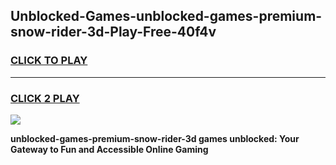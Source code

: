 
## Unblocked-Games-unblocked-games-premium-snow-rider-3d-Play-Free-40f4v
<h3>
<a href="https://premium76.site?title=unblocked-games-premium-snow-rider-3d&ref=24M">CLICK TO PLAY</a></h3>
<hr>

<h3>
<a href="https://premium76.site?title=unblocked-games-premium-snow-rider-3d&ref=24M">CLICK 2 PLAY</a>
  
</h3>

<a href="https://premium76.site?title=unblocked-games-premium-snow-rider-3d&ref=24M"><img src="https://clearcache.store/games.png"></a>


**unblocked-games-premium-snow-rider-3d games unblocked: Your Gateway to Fun and Accessible Online Gaming**
